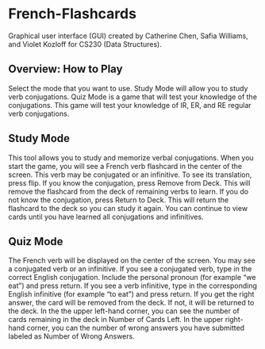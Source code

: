 # French-Flashcards

Graphical user interface (GUI) created by Catherine Chen, Safia Williams, and Violet Kozloff for CS230 (Data Structures). 

## Overview: How to Play
Select the mode that you want to use. Study Mode will allow you to study verb conjugations. Quiz Mode is a game that will test your knowledge of the conjugations. This game will test your knowledge of IR, ER, and RE regular verb conjugations.

## Study Mode
This tool allows you to study and memorize verbal conjugations. When you start the game, you will see a French verb flashcard in the center of the screen. This verb may be conjugated or an infinitive. To see its translation, press flip. If you know the conjugation, press Remove from Deck. This will remove the flashcard from the deck of remaining verbs to learn. If you do not know the conjugation, press Return to Deck. This will return the flashcard to the deck so you can study it again. You can continue to view cards until you have learned all conjugations and infinitives.

## Quiz Mode
The French verb will be displayed on the center of the screen. You may see a conjugated verb or an infinitive. If you see a conjugated verb, type in the correct English conjugation. Include the personal pronoun (for example “we eat”) and press return. If you see a verb infinitive, type in the corresponding English infinitive (for example “to eat”) and press return. If you get the right answer, the card will be removed from the deck. If not, it will be returned to the deck. In the the upper left-hand corner, you can see the number of cards remaining in the deck in Number of Cards Left. In the upper right-hand corner, you can the number of wrong answers you have submitted labeled as Number of Wrong Answers.
